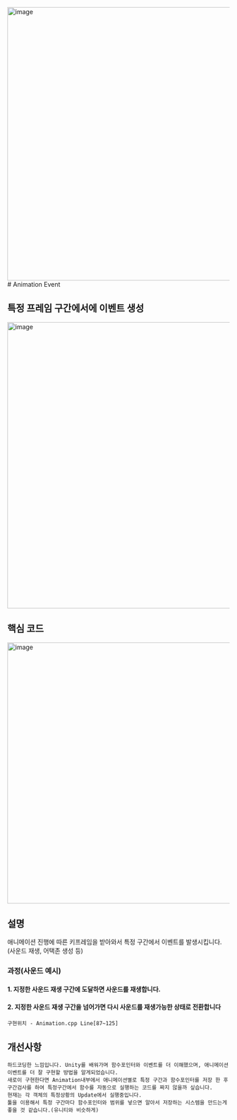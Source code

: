 <img width="618" alt="image" src="https://github.com/KimDaeMins/Portfolio/assets/68540137/10a9d7b1-b05d-44e3-8297-0e78d081d5fd"># Animation Event

## 특정 프레임 구간에서에 이벤트 생성

<img width="647" alt="image" src="https://github.com/KimDaeMins/Portfolio/assets/68540137/ce519744-09b4-4da2-832b-d2c37a54cf9e">


## 핵심 코드

<img width="590" alt="image" src="https://github.com/KimDaeMins/Portfolio/assets/68540137/5b86dd49-8a24-404e-96f7-b1277888f094">

## 설명

애니메이션 진행에 따른 키프레임을 받아와서 특정 구간에서 이벤트를 발생시킵니다.(사운드 재생, 어택존 생성 등)

### 과정(사운드 예시)

#### 1. 지정한 사운드 재생 구간에 도달하면 사운드를 재생합니다.

#### 2. 지정한 사운드 재생 구간을 넘어가면 다시 사운드를 재생가능한 상태로 전환합니다
    
    구현위치 - Animation.cpp Line[87~125]

## 개선사항

    하드코딩한 느낌입니다. Unity를 배워가며 함수포인터와 이벤트를 더 이해했으며, 애니메이션이벤트를 더 잘 구현할 방법을 알게되었습니다.
    새로이 구현한다면 Animation내부에서 애니메이션별로 특정 구간과 함수포인터를 저장 한 후 구간검사를 하여 특정구간에서 함수를 자동으로 실행하는 코드를 짜지 않을까 싶습니다.
    현재는 각 객체의 특정상황의 Update에서 실행중입니다. 
    툴을 이용해서 특정 구간마다 함수포인터와 범위를 넣으면 알아서 저장하는 시스템을 만드는게 좋을 것 같습니다.(유니티와 비슷하게)
